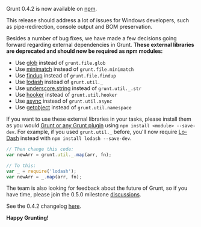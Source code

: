 Grunt 0.4.2 is now available on [npm](https://npmjs.org/package/grunt).

This release should address a lot of issues for Windows developers, such as pipe-redirection, console output and BOM preservation.

Besides a number of bug fixes, we have made a few decisions going forward regarding external dependencies in Grunt. **These external libraries are deprecated and should now be required as npm modules:**

* Use [glob](https://npmjs.org/package/glob) instead of `grunt.file.glob`
* Use [minimatch](https://npmjs.org/package/minimatch) instead of `grunt.file.minimatch`
* Use [findup](https://npmjs.org/package/findup) instead of `grunt.file.findup`
* Use [lodash](https://npmjs.org/package/lodash) instead of `grunt.util._`
* Use [underscore.string](https://npmjs.org/package/underscore.string) instead of `grunt.util._.str`
* Use [hooker](https://npmjs.org/package/hooker) instead of `grunt.util.hooker`
* Use [async](https://npmjs.org/package/async) instead of `grunt.util.async`
* Use [getobject](https://github.com/cowboy/node-getobject) instead of `grunt.util.namespace`

If you want to use these external libraries in your tasks, please install them as you would [Grunt or any Grunt plugin](http://gruntjs.com/getting-started#installing-grunt-and-gruntplugins) using `npm install <module> --save-dev`. For example, if you used `grunt.util._` before, you'll now require [Lo-Dash](http://lodash.com/) instead with `npm install lodash --save-dev`.

```js
// Then change this code:
var newArr = grunt.util._.map(arr, fn);

// To this:
var _ = require('lodash');
var newArr = _.map(arr, fn);
```

The team is also looking for feedback about the future of Grunt, so if you have time, please join the 0.5.0 milestone
[discussions](https://github.com/gruntjs/grunt/issues?direction=desc&milestone=7&page=1&sort=updated&state=open).

See the 0.4.2 changelog [here](https://github.com/gruntjs/grunt/blob/v0.4.2/CHANGELOG).

**Happy Grunting!**